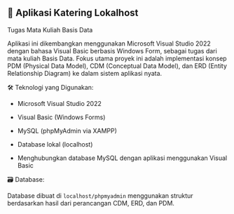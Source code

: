 ## 🍱 Aplikasi Katering Lokalhost

Tugas Mata Kuliah Basis Data

Aplikasi ini dikembangkan menggunakan Microsoft Visual Studio 2022 dengan bahasa Visual Basic berbasis Windows Form, sebagai tugas dari mata kuliah Basis Data. Fokus utama proyek ini adalah implementasi konsep PDM (Physical Data Model), CDM (Conceptual Data Model), dan ERD (Entity Relationship Diagram) ke dalam sistem aplikasi nyata.

 🛠️ Teknologi yang Digunakan:

* Microsoft Visual Studio 2022
* Visual Basic (Windows Forms)
* MySQL (phpMyAdmin via XAMPP)
* Database lokal (localhost)

* Menghubungkan database MySQL dengan aplikasi menggunakan Visual Basic

 🗃️ Database:

Database dibuat di `localhost/phpmyadmin` menggunakan struktur berdasarkan hasil dari perancangan CDM, ERD, dan PDM.


